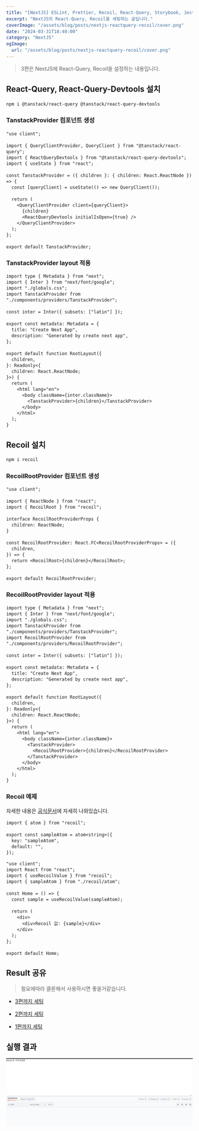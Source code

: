 ```yaml
---
title: "[NextJS] ESLint, Prettier, Recoil, React-Query, Storybook, Jest 설정 - 3편"
excerpt: "NextJS의 React-Query, Recoil을 세팅하는 글입니다."
coverImage: "/assets/blog/posts/nextjs-reactquery-recoil/cover.png"
date: "2024-03-31T18:40:00"
category: "NextJS"
ogImage:
  url: "/assets/blog/posts/nextjs-reactquery-recoil/cover.png"
---
```


> 3편은 NextJS에 React-Query, Recoil을 설정하는 내용입니다.

## React-Query, React-Query-Devtools 설치

```bash
npm i @tanstack/react-query @tanstack/react-query-devtools
```

### TanstackProvider 컴포넌트 생성

```tsx
"use client";

import { QueryClientProvider, QueryClient } from "@tanstack/react-query";
import { ReactQueryDevtools } from "@tanstack/react-query-devtools";
import { useState } from "react";

const TanstackProvider = ({ children }: { children: React.ReactNode }) => {
  const [queryClient] = useState(() => new QueryClient());

  return (
    <QueryClientProvider client={queryClient}>
      {children}
      <ReactQueryDevtools initialIsOpen={true} />
    </QueryClientProvider>
  );
};

export default TanstackProvider;
```

### TanstackProvider layout 적용

```tsx
import type { Metadata } from "next";
import { Inter } from "next/font/google";
import "./globals.css";
import TanstackProvider from "./components/providers/TanstackProvider";

const inter = Inter({ subsets: ["latin"] });

export const metadata: Metadata = {
  title: "Create Next App",
  description: "Generated by create next app",
};

export default function RootLayout({
  children,
}: Readonly<{
  children: React.ReactNode;
}>) {
  return (
    <html lang="en">
      <body className={inter.className}>
        <TanstackProvider>{children}</TanstackProvider>
      </body>
    </html>
  );
}
```

## Recoil 설치

```bash
npm i recoil
```

### RecoilRootProvider 컴포넌트 생성

```tsx
"use client";

import { ReactNode } from "react";
import { RecoilRoot } from "recoil";

interface RecoilRootProviderProps {
  children: ReactNode;
}

const RecoilRootProvider: React.FC<RecoilRootProviderProps> = ({
  children,
}) => {
  return <RecoilRoot>{children}</RecoilRoot>;
};

export default RecoilRootProvider;
```

### RecoilRootProvider layout 적용

```tsx
import type { Metadata } from "next";
import { Inter } from "next/font/google";
import "./globals.css";
import TanstackProvider from "./components/providers/TanstackProvider";
import RecoilRootProvider from "./components/providers/RecoilRootProvider";

const inter = Inter({ subsets: ["latin"] });

export const metadata: Metadata = {
  title: "Create Next App",
  description: "Generated by create next app",
};

export default function RootLayout({
  children,
}: Readonly<{
  children: React.ReactNode;
}>) {
  return (
    <html lang="en">
      <body className={inter.className}>
        <TanstackProvider>
          <RecoilRootProvider>{children}</RecoilRootProvider>
        </TanstackProvider>
      </body>
    </html>
  );
}
```

### Recoil 예제

자세한 내용은 [공식문서](https://recoiljs.org/ko/)에 자세히 나와있습니다.

```tsx
import { atom } from "recoil";

export const sampleAtom = atom<string>({
  key: "sampleAtom",
  default: "",
});
```

```tsx
"use client";
import React from "react";
import { useRecoilValue } from "recoil";
import { sampleAtom } from "./recoil/atom";

const Home = () => {
  const sample = useRecoilValue(sampleAtom);

  return (
    <div>
      <div>Recoil 값: {sample}</div>
    </div>
  );
};

export default Home;
```

## Result 공유

> 필요에따라 클론해서 사용하시면 좋을거같습니다.

- [3편까지 세팅](https://github.com/youngduck/next-eslint-prettier-husky-boilersetting/releases/tag/1.2)

- [2편까지 세팅](https://github.com/youngduck/next-eslint-prettier-husky-boilersetting/releases/tag/1.1)

- [1편까지 세팅](https://github.com/youngduck/next-eslint-prettier-husky-boilersetting/releases/tag/1.0)

## 실행 결과

![Untitled](/assets/blog/posts/nextjs-reactquery-recoil/1.png)
